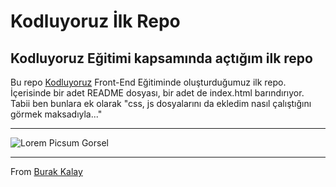 # Kodluyoruz İlk Repo
## Kodluyoruz Eğitimi kapsamında açtığım ilk repo

Bu repo [Kodluyoruz](https://kodluyoruz.org) Front-End Eğitiminde oluşturduğumuz ilk repo. İçerisinde bir adet README dosyası, bir adet de index.html barındırıyor.
Tabii ben bunlara ek olarak "css, js dosyalarını da ekledim nasıl çalıştığını görmek maksadıyla..."
***
![Lorem Picsum Gorsel](https://picsum.photos/200/300)
***
From [Burak Kalay](https://app.patika.dev/brkkly)